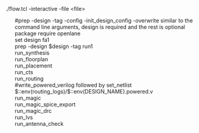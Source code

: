 ./flow.tcl -interactive -file \<file\>





<ul>
#prep -design <design> -tag <tag> -config <config> -init_design_config -overwrite similar to the command line arguments, design is required and the rest is optional<br/>
package require openlane<br/>
set design fa1<br/>
prep -design $design -tag run1<br/>
run_synthesis<br/>
run_floorplan<br/>
run_placement<br/>
run_cts<br/>
run_routing<br/>
#write_powered_verilog followed by set_netlist $::env(routing_logs)/$::env(DESIGN_NAME).powered.v<br/>
run_magic<br/>
run_magic_spice_export<br/>
run_magic_drc<br/>
run_lvs<br/>
run_antenna_check</ul><br/>
